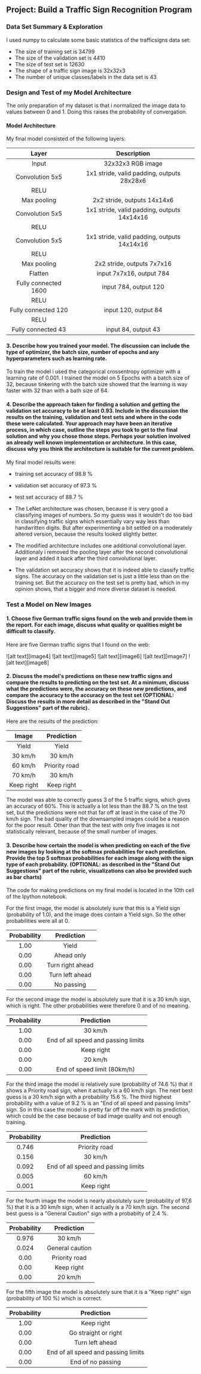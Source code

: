 ## Project: Build a Traffic Sign Recognition Program

### Data Set Summary & Exploration

I used numpy to calculate some basic statistics of the trafficsigns data set:


* The size of training set is 34799
* The size of the validation set is 4410
* The size of test set is 12630
* The shape of a traffic sign image is 32x32x3
* The number of unique classes/labels in the data set is 43

### Design and Test of my Model Architecture

The only preparation of my dataset is that i normalized the image data to values between 0 and 1. Doing this raises the probability of convergation.



#### Model Architecture

My final model consisted of the following layers:

| Layer         		|     Description	        					| 
|:---------------------:|:---------------------------------------------:| 
| Input         		| 32x32x3 RGB image   							| 
| Convolution 5x5     	| 1x1 stride, valid padding, outputs 28x28x6 	|
| RELU					|												|
| Max pooling	      	| 2x2 stride,  outputs 14x14x6 					|
| Convolution 5x5	    | 1x1 stride, valid padding, outputs 14x14x16  	|
| RELU					| 	        									|
| Convolution 5x5	    | 1x1 stride, valid padding, outputs 14x14x16  	|
| RELU					|												|
| Max pooling           | 2x2 stride,  outputs 7x7x16 					|   
| Flatten				| input 7x7x16, output 784 						|
| Fully connected 1600	| input 784, output 120							|
| RELU					|												|
| Fully connected 120   | input 120, output 84							|
| RELU					|												|
| Fully connected 43	| input 84, output 43							|


#### 3. Describe how you trained your model. The discussion can include the type of optimizer, the batch size, number of epochs and any hyperparameters such as learning rate.

To train the model i used the categorical crossentropy optimizer with a learning rate of 0.001. I trained the model on 5 Epochs with a batch size of 32, because tinkering with the batch size showed that the learning is way faster with 32 than with a bath size of 64.


#### 4. Describe the approach taken for finding a solution and getting the validation set accuracy to be at least 0.93. Include in the discussion the results on the training, validation and test sets and where in the code these were calculated. Your approach may have been an iterative process, in which case, outline the steps you took to get to the final solution and why you chose those steps. Perhaps your solution involved an already well known implementation or architecture. In this case, discuss why you think the architecture is suitable for the current problem.

My final model results were:
* training set accuracy of 98.8 %
* validation set accuracy of 97.3 %
* test set accuracy of 88.7 %


* The LeNet architecture was chosen, because it is very good a classifying images of numbers. So my guess was it wouldn't do too bad in classifying traffic signs which essentially vary way less than handwritten digits. But after experimenting a bit settled on a moderately altered version, because the results looked slightly better.
* The modified architecture includes one additional convolutional layer. Additionaly i removed the pooling layer after the second convolutional layer and added it back after the third convolutional layer.
* The validation set accuracy shows that it is indeed able to classify traffic signs. The accuracy on the validation set is just a little less than on the training set. But the accuracy on the test set is pretty bad, which in my opinion shows, that a bigger and more diverse dataset is needed.



### Test a Model on New Images

#### 1. Choose five German traffic signs found on the web and provide them in the report. For each image, discuss what quality or qualities might be difficult to classify.


Here are five German traffic signs that I found on the web:

![alt text][image4] ![alt text][image5] ![alt text][image6] 
![alt text][image7] ![alt text][image8]


#### 2. Discuss the model's predictions on these new traffic signs and compare the results to predicting on the test set. At a minimum, discuss what the predictions were, the accuracy on these new predictions, and compare the accuracy to the accuracy on the test set (OPTIONAL: Discuss the results in more detail as described in the "Stand Out Suggestions" part of the rubric).

Here are the results of the prediction:

| Image			        |     Prediction	        					| 
|:---------------------:|:---------------------------------------------:| 
| Yield     			| Yield		   									| 
| 30 km/h     			| 30 km/h 										|
| 60 km/h				| Priority road  								|
| 70 km/h	      		| 30 km/h					 					|
| Keep right			| Keep right      								|


The model was able to correctly guess 3 of the 5 traffic signs, which gives an accuracy of 60%. This is actually a lot less than the 88.7 % on the test set, but the predictions were not that far off at least in the case of the 70 km/h sign. The bad quality of the downsampled images could be a reason for the poor result. Other than that the test with only five images is not statistically relevant, because of the small number of images.

#### 3. Describe how certain the model is when predicting on each of the five new images by looking at the softmax probabilities for each prediction. Provide the top 5 softmax probabilities for each image along with the sign type of each probability. (OPTIONAL: as described in the "Stand Out Suggestions" part of the rubric, visualizations can also be provided such as bar charts)

The code for making predictions on my final model is located in the 10th cell of the Ipython notebook.


For the first image, the model is absolutely sure that this is a Yield sign (probability of 1.0), and the image does contain a Yield sign. So the other probabilities were all at 0.

| Probability         	|     Prediction	        					| 
|:---------------------:|:---------------------------------------------:| 
| 1.00         			| Yield		   									| 
| 0.00     				| Ahead only 									|
| 0.00					| Turn right ahead								|
| 0.00	      			| Turn left ahead			 					|
| 0.00				    | No passing      								|


For the second image the model is absolutely sure that it is a 30 km/h sign, which is right. The other probabilities were therefore 0 and of no meaning.

| Probability         	|     Prediction	        					| 
|:---------------------:|:---------------------------------------------:| 
| 1.00         			| 30 km/h	   									| 
| 0.00     				| End of all speed and passing limits			|
| 0.00					| Keep right									|
| 0.00	      			| 20 km/h					 					|
| 0.00				    | End of speed limit (80km/h)      				|



For the third image the model is relatively sure (probability of 74.6 %) that it shows a Priority road sign, when it actually is a 60 km/h sign. The next best guess is a 30 km/h sign with a probability 15.6 %. The third highest probability with a value of 9.2 % is an "End of all speed and passing limits" sign. So in this case the model is pretty far off the mark with its prediction, which could be the case because of bad image quality and not enough training.

| Probability         	|     Prediction	        					| 
|:---------------------:|:---------------------------------------------:| 
| 0.746        			| Priority road									| 
| 0.156    				| 30 km/h  										|
| 0.092					| End of all speed and passing limits			|
| 0.005	      			| 60 km/h					 					|
| 0.001				    | Keep right      								|



For the fourth image the model is nearly absolutely sure (probability of 97,6 %) that it is a 30 km/h sign, when it actually is a 70 km/h sign. The second best guess is a "General Caution" sign with a probabilty of 2.4 %.  

| Probability         	|     Prediction	        					| 
|:---------------------:|:---------------------------------------------:| 
| 0.976        			| 30 km/h 	   									| 
| 0.024    				| General caution								|
| 0.00					| Priority road									|
| 0.00	      			| Keep right				 					|
| 0.00				    | 20 km/h 	     								|


For the fifth image the model is absolutely sure that it is a "Keep right" sign (probability of 100 %) which is correct.

| Probability         	|     Prediction	        					| 
|:---------------------:|:---------------------------------------------:| 
| 1.00         			| Keep right  									| 
| 0.00     				| Go straight or right							|
| 0.00					| Turn left ahead								|
| 0.00	      			| End of all speed and passing limits			|
| 0.00				    | End of no passing								|
